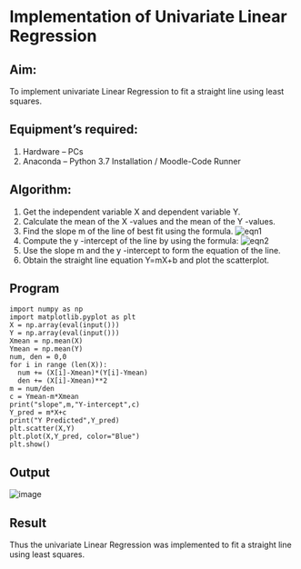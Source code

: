 # Implementation of Univariate Linear Regression
## Aim:
To implement univariate Linear Regression to fit a straight line using least squares.
## Equipment’s required:
1.	Hardware – PCs
2.	Anaconda – Python 3.7 Installation / Moodle-Code Runner
## Algorithm:
1.	Get the independent variable X and dependent variable Y.
2.	Calculate the mean of the X -values and the mean of the Y -values.
3.	Find the slope m of the line of best fit using the formula.
 ![eqn1](./eq1.jpg)
4.	Compute the y -intercept of the line by using the formula:
![eqn2](./eq2.jpg)  
5.	Use the slope m and the y -intercept to form the equation of the line.
6.	Obtain the straight line equation Y=mX+b and plot the scatterplot.
## Program
```
import numpy as np
import matplotlib.pyplot as plt
X = np.array(eval(input()))
Y = np.array(eval(input()))
Xmean = np.mean(X)
Ymean = np.mean(Y)
num, den = 0,0
for i in range (len(X)):
  num += (X[i]-Xmean)*(Y[i]-Ymean)
  den += (X[i]-Xmean)**2
m = num/den
c = Ymean-m*Xmean
print("slope",m,"Y-intercept",c)
Y_pred = m*X+c
print("Y Predicted",Y_pred)
plt.scatter(X,Y)
plt.plot(X,Y_pred, color="Blue")
plt.show()

```
## Output
![image](https://github.com/Kishorekumar22060/Univariate-Linear-Regression/assets/141472136/03bd4a54-6495-4247-86d2-afea5af4523e)


## Result
Thus the univariate Linear Regression was implemented to fit a straight line using least squares.

